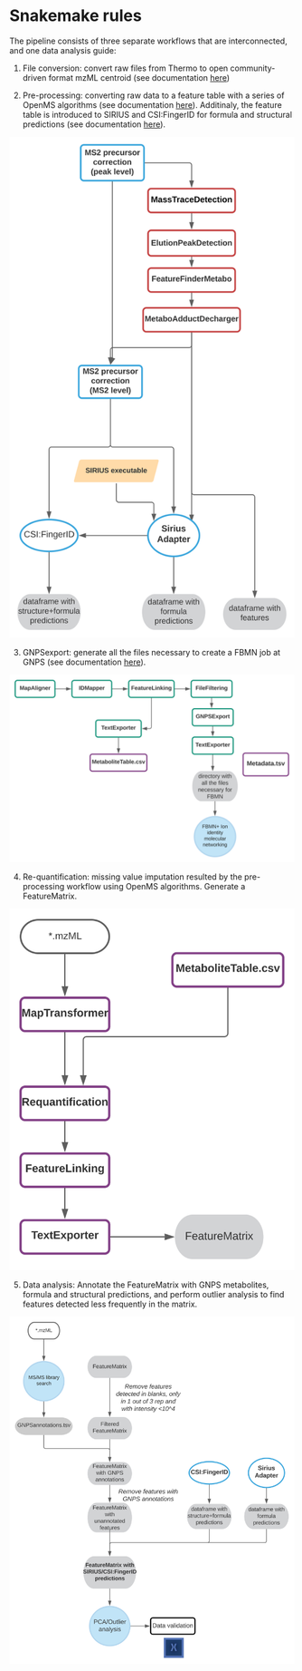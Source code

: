 # Snakemake rules 

The pipeline consists of three separate workflows that are interconnected, and one data analysis guide:

1) File conversion: convert raw files from Thermo to open community-driven format mzML centroid (see documentation [here](https://github.com/compomics/ThermoRawFileParser))

2) Pre-processing: converting raw data to a feature table with a series of OpenMS algorithms (see documentation [here](https://abibuilder.informatik.uni-tuebingen.de/archive/openms/Documentation/nightly/html/index.html)). Additinaly, the feature table is introduced to SIRIUS and CSI:FingerID for formula and structural predictions (see documentation [here](https://boecker-lab.github.io/docs.sirius.github.io/)).

![dag](/images/Preprocessing+SIRIUS_CSI_FingerID.svg) 

3) GNPSexport: generate all the files necessary to create a FBMN job at GNPS (see documentation [here](https://ccms-ucsd.github.io/GNPSDocumentation/featurebasedmolecularnetworking-with-openms/)). 

![dag](/images/GNPSExport.svg) 

4) Re-quantification: missing value imputation resulted by the pre-processing workflow using OpenMS algorithms. Generate a FeatureMatrix.

![dag](/images/Re-quantification.svg) 

5) Data analysis: Annotate the FeatureMatrix with GNPS metabolites, formula and structural predictions, and perform outlier analysis to find features detected less frequently in the matrix.

![dag](/images/Data_analysis.svg) 